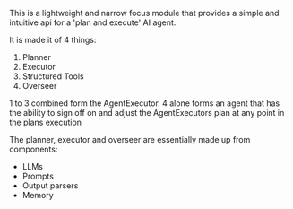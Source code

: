 This is a lightweight and narrow focus module that provides a simple and intuitive api for a 'plan and execute' AI agent.

It is made it of 4 things:

1. Planner
2. Executor
3. Structured Tools
4. Overseer

1 to 3 combined form the AgentExecutor.
4 alone forms an agent that has the ability to sign off on and adjust the AgentExecutors plan at any point in the plans execution

The planner, executor and overseer are essentially made up from components:

- LLMs
- Prompts
- Output parsers
- Memory
